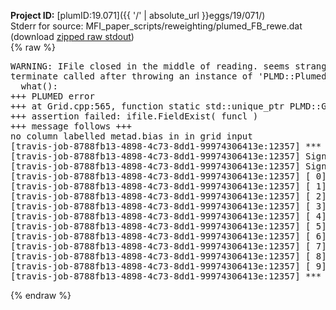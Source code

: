 **Project ID:** [plumID:19.071]({{ '/' | absolute_url }}eggs/19/071/)  
Stderr for source:  MFI_paper_scripts/reweighting/plumed_FB_rewe.dat   
(download [zipped raw stdout](plumed_FB_rewe.dat.plumed_master.stdout.txt.zip))  
{% raw %}
<pre>
WARNING: IFile closed in the middle of reading. seems strange!
terminate called after throwing an instance of 'PLMD::Plumed::ExceptionError'
  what():  
+++ PLUMED error
+++ at Grid.cpp:565, function static std::unique_ptr<PLMD::GridBase> PLMD::GridBase::create(const string&, const std::vector<PLMD::Value*>&, PLMD::IFile&, bool, bool, bool)
+++ assertion failed: ifile.FieldExist( funcl )
+++ message follows +++
no column labelled metad.bias in in grid input
[travis-job-8788fb13-4898-4c73-8dd1-99974306413e:12357] *** Process received signal ***
[travis-job-8788fb13-4898-4c73-8dd1-99974306413e:12357] Signal: Aborted (6)
[travis-job-8788fb13-4898-4c73-8dd1-99974306413e:12357] Signal code:  (-6)
[travis-job-8788fb13-4898-4c73-8dd1-99974306413e:12357] [ 0] /lib/x86_64-linux-gnu/libc.so.6(+0x354b0)[0x7f235ee3a4b0]
[travis-job-8788fb13-4898-4c73-8dd1-99974306413e:12357] [ 1] /lib/x86_64-linux-gnu/libc.so.6(gsignal+0x38)[0x7f235ee3a428]
[travis-job-8788fb13-4898-4c73-8dd1-99974306413e:12357] [ 2] /lib/x86_64-linux-gnu/libc.so.6(abort+0x16a)[0x7f235ee3c02a]
[travis-job-8788fb13-4898-4c73-8dd1-99974306413e:12357] [ 3] /usr/lib/x86_64-linux-gnu/libstdc++.so.6(_ZN9__gnu_cxx27__verbose_terminate_handlerEv+0x16d)[0x7f235f47484d]
[travis-job-8788fb13-4898-4c73-8dd1-99974306413e:12357] [ 4] /usr/lib/x86_64-linux-gnu/libstdc++.so.6(+0x8d6b6)[0x7f235f4726b6]
[travis-job-8788fb13-4898-4c73-8dd1-99974306413e:12357] [ 5] /usr/lib/x86_64-linux-gnu/libstdc++.so.6(+0x8d701)[0x7f235f472701]
[travis-job-8788fb13-4898-4c73-8dd1-99974306413e:12357] [ 6] /usr/lib/x86_64-linux-gnu/libstdc++.so.6(__cxa_rethrow+0x49)[0x7f235f472969]
[travis-job-8788fb13-4898-4c73-8dd1-99974306413e:12357] [ 7] plumed_master[0x40a072]
[travis-job-8788fb13-4898-4c73-8dd1-99974306413e:12357] [ 8] /lib/x86_64-linux-gnu/libc.so.6(__libc_start_main+0xf0)[0x7f235ee25830]
[travis-job-8788fb13-4898-4c73-8dd1-99974306413e:12357] [ 9] plumed_master[0x40a0e9]
[travis-job-8788fb13-4898-4c73-8dd1-99974306413e:12357] *** End of error message ***
</pre>
{% endraw %}
